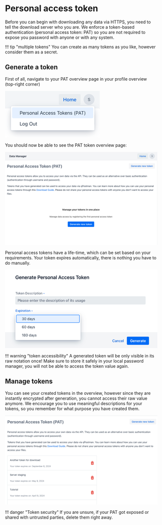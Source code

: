 # Personal access token

Before you can begin with downloading any data via HTTPS, you need to tell the download server
who you are. We enforce a token-based authentication (personal access token: PAT) so you are not
required to expose you password
with anyone or with any system.

!!! tip "multiple tokens"
    You can create as many tokens as you like, however consider them as a secret.

## Generate a token

First of all, navigate to your PAT overview page in your profile overview (top-right corner)

![profile menu](images/raw_data_create_pat_profile_menu.png)

You should now be able to see the PAT token overview page:

![pat overview](images/raw_data_create_pat_overview_no_pats.png)

Personal access tokens have a life-time, which can be set based on your requirements. Your token
expires automatically, there is nothing you have to do manually.

![generate token](images/raw_data_create_pat_generate_token.png)

!!! warning "token accessibility"
    A generated token will be only visible in its raw notation once! Make sure to store it safely in
    your local password manager, you will not be able to access the token value again.


## Manage tokens

You can see your created tokens in the overview, however since they are instantly encrypted after generation, 
you cannot access their raw value anymore. We encourage you to use meaningful descriptions for your tokens, 
so you remember for what purpose you have created them.

![token overview](images/raw_data_create_pat_token_overview.png)

!!! danger "Token security"
    If you are unsure, if your PAT got exposed or shared with untrusted parties, delete them right 
    away.
